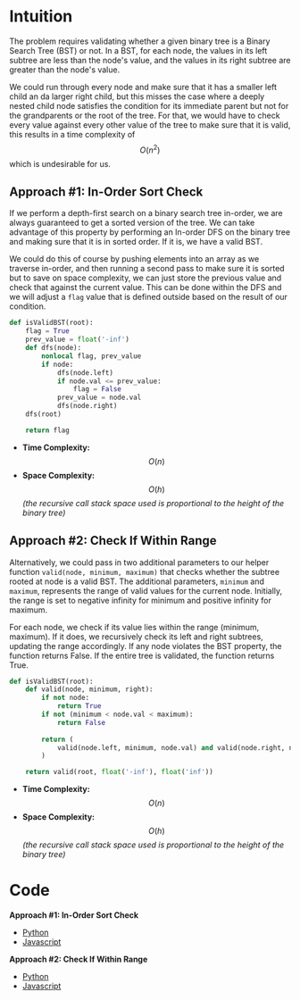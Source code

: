 # Intuition

The problem requires validating whether a given binary tree is a Binary Search Tree (BST) or not. In a BST, for each node, the values in its left subtree are less than the node's value, and the values in its right subtree are greater than the node's value.

We could run through every node and make sure that it has a smaller left child an da larger right child, but this misses the case where a deeply nested child node satisfies the condition for its immediate parent but not for the grandparents or the root of the tree. For that, we would have to check every value against every other value of the tree to make sure that it is valid, this results in a time complexity of $$O(n^2)$$ which is undesirable for us.

## Approach #1: In-Order Sort Check

If we perform a depth-first search on a binary search tree in-order, we are always guaranteed to get a sorted version of the tree. We can take advantage of this property by performing an In-order DFS on the binary tree and making sure that it is in sorted order. If it is, we have a valid BST.

We could do this of course by pushing elements into an array as we traverse in-order, and then running a second pass to make sure it is sorted but to save on space complexity, we can just store the previous value and check that against the current value. This can be done within the DFS and we will adjust a `flag` value that is defined outside based on the result of our condition.

```py
def isValidBST(root):
    flag = True
    prev_value = float('-inf')
    def dfs(node):
        nonlocal flag, prev_value
        if node:
            dfs(node.left)
            if node.val <= prev_value:
                flag = False
            prev_value = node.val
            dfs(node.right)
    dfs(root)

    return flag
```

- **Time Complexity:** $$O(n)$$
- **Space Complexity:** $$O(h)$$ *(the recursive call stack space used is proportional to the height of the binary tree)*

## Approach #2: Check If Within Range

Alternatively, we could pass in two additional parameters to our helper function `valid(node, minimum, maximum)` that checks whether the subtree rooted at node is a valid BST. The additional parameters, `minimum` and `maximum`, represents the range of valid values for the current node. Initially, the range is set to negative infinity for minimum and positive infinity for maximum.

For each node, we check if its value lies within the range (minimum, maximum). If it does, we recursively check its left and right subtrees, updating the range accordingly. If any node violates the BST property, the function returns False. If the entire tree is validated, the function returns True.

```py
def isValidBST(root):
    def valid(node, minimum, right):
        if not node:
            return True
        if not (minimum < node.val < maximum):
            return False
        
        return (
            valid(node.left, minimum, node.val) and valid(node.right, node.val, maximum)
        )

    return valid(root, float('-inf'), float('inf'))
```

- **Time Complexity:** $$O(n)$$
- **Space Complexity:** $$O(h)$$ *(the recursive call stack space used is proportional to the height of the binary tree)*

# Code

**Approach #1: In-Order Sort Check**
- [Python](solution1.py)
- [Javascript](solution1.js)

**Approach #2: Check If Within Range**
- [Python](solution2.py)
- [Javascript](solution2.js)

